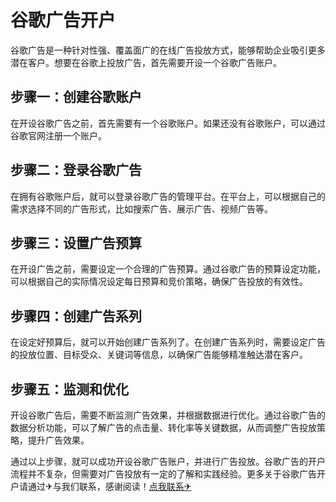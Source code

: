 # 谷歌广告开户

谷歌广告是一种针对性强、覆盖面广的在线广告投放方式，能够帮助企业吸引更多潜在客户。想要在谷歌上投放广告，首先需要开设一个谷歌广告账户。

## 步骤一：创建谷歌账户

在开设谷歌广告之前，首先需要有一个谷歌账户。如果还没有谷歌账户，可以通过谷歌官网注册一个账户。

## 步骤二：登录谷歌广告

在拥有谷歌账户后，就可以登录谷歌广告的管理平台。在平台上，可以根据自己的需求选择不同的广告形式，比如搜索广告、展示广告、视频广告等。

## 步骤三：设置广告预算

在开设广告之前，需要设定一个合理的广告预算。通过谷歌广告的预算设定功能，可以根据自己的实际情况设定每日预算和竞价策略，确保广告投放的有效性。

## 步骤四：创建广告系列

在设定好预算后，就可以开始创建广告系列了。在创建广告系列时，需要设定广告的投放位置、目标受众、关键词等信息，以确保广告能够精准触达潜在客户。

## 步骤五：监测和优化

开设谷歌广告后，需要不断监测广告效果，并根据数据进行优化。通过谷歌广告的数据分析功能，可以了解广告的点击量、转化率等关键数据，从而调整广告投放策略，提升广告效果。

通过以上步骤，就可以成功开设谷歌广告账户，并进行广告投放。谷歌广告的开户流程并不复杂，但需要对广告投放有一定的了解和实践经验。更多关于谷歌广告开户请通过✈与我们联系，感谢阅读！[点我联系✈](https://us.G208.com)